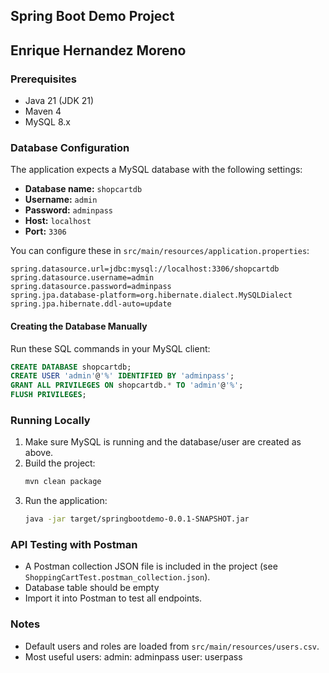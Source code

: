 ## Spring Boot Demo Project

## Enrique Hernandez Moreno

### Prerequisites

- Java 21 (JDK 21)
- Maven 4
- MySQL 8.x

### Database Configuration

The application expects a MySQL database with the following settings:

- **Database name:** `shopcartdb`
- **Username:** `admin`
- **Password:** `adminpass`
- **Host:** `localhost`
- **Port:** `3306`

You can configure these in `src/main/resources/application.properties`:

```
spring.datasource.url=jdbc:mysql://localhost:3306/shopcartdb
spring.datasource.username=admin
spring.datasource.password=adminpass
spring.jpa.database-platform=org.hibernate.dialect.MySQLDialect
spring.jpa.hibernate.ddl-auto=update
```

#### Creating the Database Manually

Run these SQL commands in your MySQL client:

```sql
CREATE DATABASE shopcartdb;
CREATE USER 'admin'@'%' IDENTIFIED BY 'adminpass';
GRANT ALL PRIVILEGES ON shopcartdb.* TO 'admin'@'%';
FLUSH PRIVILEGES;
```

### Running Locally

1. Make sure MySQL is running and the database/user are created as above.
2. Build the project:
   ```sh
   mvn clean package
   ```
3. Run the application:
   ```sh
   java -jar target/springbootdemo-0.0.1-SNAPSHOT.jar
   ```

### API Testing with Postman

- A Postman collection JSON file is included in the project (see `ShoppingCartTest.postman_collection.json`).
- Database table should be empty
- Import it into Postman to test all endpoints.

### Notes

- Default users and roles are loaded from `src/main/resources/users.csv`.
- Most useful users:
   admin: adminpass
   user: userpass
